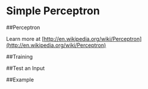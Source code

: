 Simple Perceptron
==========

##Perceptron

Learn more at [http://en.wikipedia.org/wiki/Perceptron](http://en.wikipedia.org/wiki/Perceptron)

##Training


##Test an Input


##Example